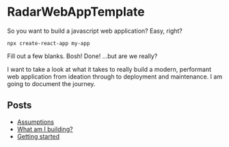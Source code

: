 # RadarWebAppTemplate

So you want to build a javascript web application? Easy, right?

```
npx create-react-app my-app
```

Fill out a few blanks. Bosh! Done! ...but are we really?

I want to take a look at what it takes to really build a modern, performant web application from ideation through to deployment and maintenance. I am going to document the journey.

## Posts

- [Assumptions](blog/00-assumptions.md)
- [What am I building?](blog/01-whatAmIBuilding.md)
- [Getting started](blog/02-gettingStarted.md)
